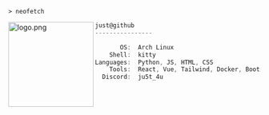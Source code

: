 ```kitty
> neofetch
```

<img align="left" src="https://i.postimg.cc/g0zcbdpK/just.png" alt="logo.png" width="170"/> 

```cs
just@github
----------------

       OS:  Arch Linux
    Shell:  kitty
Languages:  Python, JS, HTML, CSS
    Tools:  React, Vue, Tailwind, Docker, Bootstrap, Photoshop, Figma, Git   
  Discord:  ju5t_4u
```
